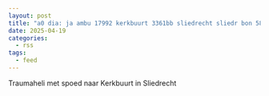 ```yaml
---
layout: post
title: "a0 dia: ja ambu 17992 kerkbuurt 3361bb sliedrecht sliedr bon 58736"
date: 2025-04-19
categories: 
  - rss
tags: 
  - feed
---
```


Traumaheli met spoed naar Kerkbuurt in Sliedrecht
